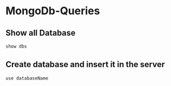 # MongoDb-Queries

## Show all Database

```
show dbs 
```

## Create database and insert it in the server

```
use databaseName
```
